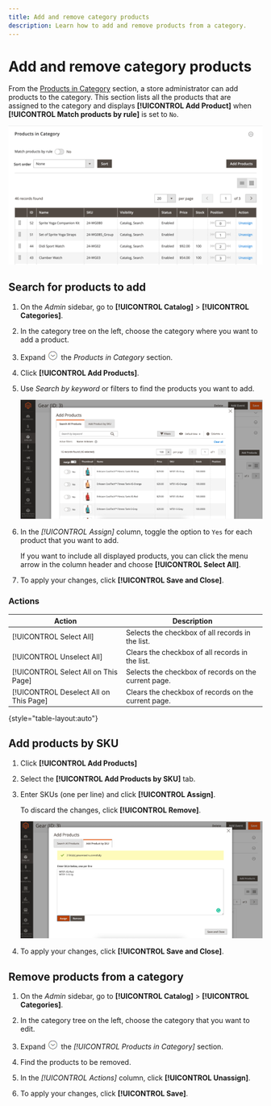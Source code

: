 ```yaml
---
title: Add and remove category products
description: Learn how to add and remove products from a category.
---
```

# Add and remove category products

From the [Products in Category](categories-product-assignments.md) section, a store administrator can add products to the category. This section lists all the products that are assigned to the category and displays **[!UICONTROL Add Product]** when **[!UICONTROL Match products by rule]** is set to `No`.

![Products in Category section](./assets/category-product.png)<!-- zoom -->

## Search for products to add

1. On the _Admin_ sidebar, go to **[!UICONTROL Catalog]** > **[!UICONTROL Categories]**.

1. In the category tree on the left, choose the category where you want to add a product.

1. Expand ![Expansion selector](../assets/icon-display-expand.png) the _Products in Category_ section.

1. Click **[!UICONTROL Add Products]**.

1. Use _Search by keyword_ or filters to find the products you want to add.

   ![Search All Products tab](./assets/search-all-product.png)<!-- zoom -->

1. In the _[!UICONTROL Assign]_ column, toggle the option to `Yes` for each product that you want to add.

   If you want to include all displayed products, you can click the menu arrow in the column header and choose **[!UICONTROL Select All]**.

1. To apply your changes, click **[!UICONTROL Save and Close]**.

### Actions

|Action|Description|
|--- |--- |
|[!UICONTROL Select All]|Selects the checkbox of all records in the list.|
|[!UICONTROL Unselect All]|Clears the checkbox of all records in the list.|
|[!UICONTROL Select All on This Page]|Selects the checkbox of records on the current page.|
|[!UICONTROL Deselect All on This Page]|Clears the checkbox of records on the current page.|

{style="table-layout:auto"}

## Add products by SKU

1. Click **[!UICONTROL Add Products]**

1. Select the **[!UICONTROL Add Products by SKU]** tab.

1. Enter SKUs (one per line) and click **[!UICONTROL Assign]**.

   To discard the changes, click **[!UICONTROL Remove]**.

   ![Add Products by SKU tab](./assets/add-product-by-sku.png)<!-- zoom -->

1. To apply your changes, click **[!UICONTROL Save and Close]**.

## Remove products from a category

1. On the _Admin_ sidebar, go to **[!UICONTROL Catalog]** > **[!UICONTROL Categories]**.

1. In the category tree on the left, choose the category that you want to edit.

1. Expand ![Expansion selector](../assets/icon-display-expand.png) the _[!UICONTROL Products in Category]_ section.

1. Find the products to be removed.

1. In the _[!UICONTROL Actions]_ column, click **[!UICONTROL Unassign]**.

1. To apply your changes, click **[!UICONTROL Save]**.

